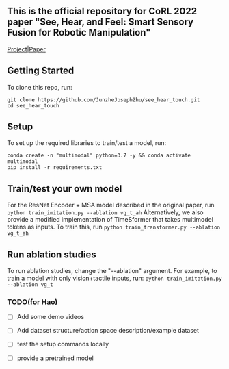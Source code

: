 ## This is the official repository for CoRL 2022 paper "See, Hear, and Feel: Smart Sensory Fusion for Robotic Manipulation"
[Project](https://ai.stanford.edu/~rhgao/see_hear_feel/)|[Paper](https://arxiv.org/abs/2212.03858)

## Getting Started
To clone this repo, run:
```
git clone https://github.com/JunzheJosephZhu/see_hear_touch.git
cd see_hear_touch
```

## Setup
To set up the required libraries to train/test a model, run:
```
conda create -n "multimodal" python=3.7 -y && conda activate multimodal
pip install -r requirements.txt
```

## Train/test your own model
For the ResNet Encoder + MSA model described in the original paper, run
```python train_imitation.py --ablation vg_t_ah```
Alternatively, we also provide a modified implementation of TimeSformer that takes multimodel tokens as inputs. To train this, run
```python train_transformer.py --ablation vg_t_ah```

## Run ablation studies
To run ablation studies, change the "--ablation" argument. For example, to train a model with only vision+tactile inputs, run:
```python train_imitation.py --ablation vg_t```


### TODO(for Hao)
- [ ] Add some demo videos
- [ ] Add dataset structure/action space description/example dataset
- [ ] test the setup commands locally
- [ ] provide a pretrained model


